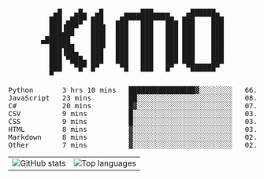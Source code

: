 <div align="center">
<pre>
   ▄█   ▄█▄  ▄█     ▄▄▄▄███▄▄▄▄    ▄██████▄ 
  ███ ▄███▀ ███   ▄██▀▀▀███▀▀▀██▄ ███    ███
  ███▐██▀   ███▌  ███   ███   ███ ███    ███
 ▄█████▀    ███▌  ███   ███   ███ ███    ███
▀▀█████▄    ███▌  ███   ███   ███ ███    ███
  ███▐██▄   ███   ███   ███   ███ ███    ███
  ███ ▀███▄ ███   ███   ███   ███ ███    ███
  ███   ▀█▀ █▀     ▀█   ███   █▀   ▀██████▀ 
  ▀                                         
</pre>
  

<!--START_SECTION:waka-->
<p align="center">
<pre>
Python       3 hrs 10 mins   ████████████████▓░░░░░░░░   66.98 %
JavaScript   23 mins         ██░░░░░░░░░░░░░░░░░░░░░░░   08.41 %
C#           20 mins         █▓░░░░░░░░░░░░░░░░░░░░░░░   07.27 %
CSV          9 mins          █░░░░░░░░░░░░░░░░░░░░░░░░   03.48 %
CSS          9 mins          █░░░░░░░░░░░░░░░░░░░░░░░░   03.38 %
HTML         8 mins          ▓░░░░░░░░░░░░░░░░░░░░░░░░   03.00 %
Markdown     8 mins          ▓░░░░░░░░░░░░░░░░░░░░░░░░   02.93 %
Other        7 mins          ▓░░░░░░░░░░░░░░░░░░░░░░░░   02.52 %
</pre>
</p>
<!--END_SECTION:waka-->

<table align="center">
  <tr>
    <td valign="top">
      <img alt="GitHub stats"
           src="https://github-readme-stats.vercel.app/api?username=kim0chi&show_icons=true&hide_title=true&rank_icon=percentile&line_height=28&hide_border=true&theme=dark" />
    </td>
    <td valign="top">
      <img alt="Top languages"
           src="https://github-readme-stats.vercel.app/api/top-langs/?username=kim0chi&layout=compact&card_width=420&langs_count=8&hide_border=true&theme=dark" />
    </td>
  </tr>
</table>


